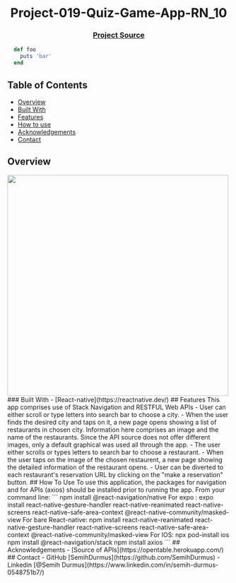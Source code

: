 <h1 align="center">Project-019-Quiz-Game-App-RN_10</h1>
<div align="center">
  <h3>
    <a href="https://github.com/raymondaksu/Project-019-Quiz-Game-App-RN_10.git">
      Project Source
    </a>
  </h3>
</div>

```ruby
  def foo
    puts 'bar'
  end
```
<!-- TABLE OF CONTENTS -->
## Table of Contents
- [Overview](#overview)
- [Built With](#built-with)
- [Features](#features)
- [How to use](#how-to-use)
- [Acknowledgements](#acknowledgements)
- [Contact](#contact)
<!-- OVERVIEW -->
## Overview
<img src="src/assets/rest1.gif" height="500">
### Built With
<!-- This section should list any major frameworks that you built your project using. Here are a few examples.-->
- [React-native](https://reactnative.dev/)
## Features
This app comprises use of Stack Navigation and RESTFUL Web APIs
- User can either scroll or type letters into search bar to choose a city. 
- When the user finds the desired city and taps on it, a new page opens showing a list of restaurants in chosen city. Information here comprises an image and the name of the restaurants. Since the API source does not offer different images, only a default graphical was used all through the app.
- The user either scrolls or types letters to search bar to choose a restaurant. 
- When the user taps on the image of the chosen restaurent, a new page showing the detailed information of the restaurant opens. 
- User can be diverted to each restaurant's reservation URL by clicking on the "make a reservation" button.
## How To Use
To use this application, the packages for navigation and for APIs (axios) should be installed prior to running the app. From your command line:
```
npm install @react-navigation/native
For expo :
expo install react-native-gesture-handler react-native-reanimated react-native-screens react-native-safe-area-context @react-native-community/masked-view
For bare React-native:
npm install react-native-reanimated react-native-gesture-handler react-native-screens react-native-safe-area-context @react-native-community/masked-view
For IOS:
npx pod-install ios
npm install @react-navigation/stack
npm install axios
```
## Acknowledgements
<!-- This section should list any articles or add-ons/plugins that helps you to complete the project. This is optional but it will help you in the future. For exmpale -->
- [Source of APIs](https://opentable.herokuapp.com/)
## Contact
- GitHub [SemihDurmus](https://github.com/SemihDurmus)
- Linkedin [@Semih Durmus](https://www.linkedin.com/in/semih-durmus-0548751b7/)
